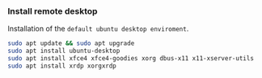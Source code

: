 ### Install remote desktop

Installation of the `default ubuntu desktop enviroment`.

```bash
sudo apt update && sudo apt upgrade
sudo apt install ubuntu-desktop
sudo apt install xfce4 xfce4-goodies xorg dbus-x11 x11-xserver-utils
sudo apt install xrdp xorgxrdp
```